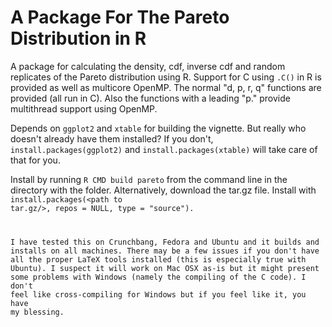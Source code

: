 A Package For The Pareto Distribution in R
==========================================

A package for calculating the density, cdf, inverse cdf and random
replicates of the Pareto distribution using R. Support for C using
<code>.C()</code> in R is provided as well as multicore OpenMP. 
The normal "d, p, r, q" functions are provided (all run in C). Also
the functions with a leading "p." provide multithread support using
OpenMP.

Depends on <code>ggplot2</code> and <code>xtable</code> for building
the vignette. But really who doesn't already have them installed? If
you don't, <code>install.packages(ggplot2)</code> and 
<code>install.packages(xtable)</code> will take care of that for you.

Install by running <code>R CMD build pareto</code> from the command
line in the directory with the <pareto> folder. Alternatively,
download the tar.gz file. Install with 
<code>install.packages(\<path to tar.gz/>, repos = NULL, type = "source")</path>.

I have tested this on Crunchbang, Fedora and Ubuntu and it builds and
installs on all machines. There may be a few issues if you don't have
all the proper LaTeX tools installed (this is especially true with 
Ubuntu). I suspect it will work on Mac OSX as-is but it might present
some problems with Windows (namely the compiling of the C code). I
don't feel like cross-compiling for Windows but if you feel like it, 
you have my blessing. 
